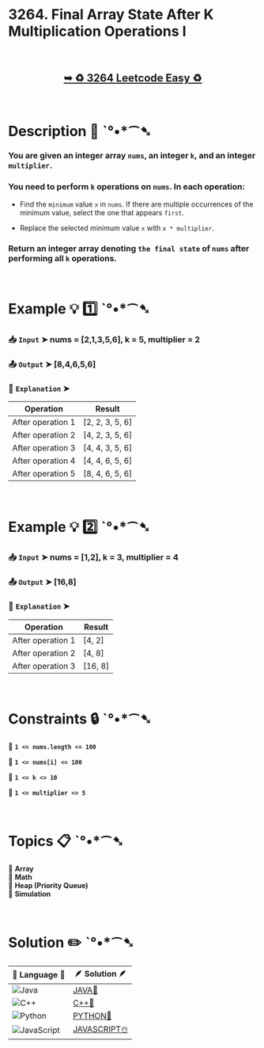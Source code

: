# 3264. Final Array State After K Multiplication Operations I

</br>

<h2 align="center"> 

<a href="https://leetcode.com/problems/final-array-state-after-k-multiplication-operations-i/description/?envType=daily-question&envId=2024-12-16"><strong>➥ ♻️ 3264 Leetcode Easy ♻️ </strong></a>
</h2>

</br>

# Description 📜 ˋ°•*⁀➷

### You are given an integer array `nums`, an integer `k`, and an integer `multiplier`.

### You need to perform `k` operations on `nums`. In each operation:

- Find the `minimum` value `x` in `nums`. If there are multiple occurrences of the minimum value, select the one that appears `first`.

- Replace the selected minimum value `x` with `x * multiplier`.

### Return an integer array denoting `the final state` of `nums` after performing all `k` operations.

</br>

# Example 💡 1️⃣ ˋ°•*⁀➷

  ### 📥 `Input`  ➤  nums = [2,1,3,5,6], k = 5, multiplier = 2

  ### 📤 `Output`  ➤ [8,4,6,5,6]

  ### 🔦 `Explanation`  ➤ 

| Operation | Result |
|----------|----------|
| After  operation 1 | [2, 2, 3, 5, 6] |
| After  operation 2 | [4, 2, 3, 5, 6] |
| After  operation 3 | [4, 4, 3, 5, 6] |
| After  operation 4 | [4, 4, 6, 5, 6] |
| After  operation 5 | [8, 4, 6, 5, 6] |


</br>

# Example 💡 2️⃣ ˋ°•*⁀➷

  ### 📥 `Input` ➤ nums = [1,2], k = 3, multiplier = 4

  ### 📤 `Output`  ➤ [16,8]

  ### 🔦 `Explanation` ➤ 

| Operation	| Result|
|-----------|------|
| After operation 1 | [4, 2] |
| After operation 2 | [4, 8] |
| After operation 3 | [16, 8] |

</br>

# Constraints 🔒 ˋ°•*⁀➷

🔹 **`1 <= nums.length <= 100`** </br>

🔹 **`1 <= nums[i] <= 100`** </br>

🔹 **`1 <= k <= 10`** </br>

🔹 **`1 <= multiplier <= 5`** </br>

</br>

# Topics 📋 ˋ°•*⁀➷

🔸 **Array**  </br>
🔸 **Math**  </br>
🔸 **Heap (Priority Queue)**  </br>
🔸 **Simulation**  </br>

</br>

# Solution ✏️ ˋ°•*⁀➷

| 📒 Language 📒  | 🪶 Solution 🪶 |
| ------------- | ------------- |
|  ![Java](https://img.shields.io/badge/java-%23ED8B00.svg?style=for-the-badge&logo=openjdk&logoColor=white)  | [JAVA🍁](https://github.com/Prakhar-002/LEETCODE/blob/main/%F0%9F%93%9C%20Daily%20Challange%20%F0%9F%92%A1/12%20December%20%F0%9F%90%BB%E2%80%8D%E2%9D%84%EF%B8%8F%202024/16%20-%2012%20-%202024%20---%203264.%20Final%20Array%20State%20After%20K%20Multiplication%20Operations%20I%20%E2%98%83%EF%B8%8F%20%F0%9F%8D%81%20%F0%9F%8D%B0%20%F0%9F%8E%B2/%F0%9F%8D%81JAVA%20-%203264.%20Final%20Array%20State%20After%20K%20Multiplication%20Operations%20I.java) |
|  ![C++](https://img.shields.io/badge/c++-%2300599C.svg?style=for-the-badge&logo=c%2B%2B&logoColor=white)  | [C++🎲](https://github.com/Prakhar-002/LEETCODE/blob/main/%F0%9F%93%9C%20Daily%20Challange%20%F0%9F%92%A1/12%20December%20%F0%9F%90%BB%E2%80%8D%E2%9D%84%EF%B8%8F%202024/16%20-%2012%20-%202024%20---%203264.%20Final%20Array%20State%20After%20K%20Multiplication%20Operations%20I%20%E2%98%83%EF%B8%8F%20%F0%9F%8D%81%20%F0%9F%8D%B0%20%F0%9F%8E%B2/%F0%9F%8E%B2CPP%20-%203264.%20Final%20Array%20State%20After%20K%20Multiplication%20Operations%20I.cpp)  |
|  ![Python](https://img.shields.io/badge/python-3670A0?style=for-the-badge&logo=python&logoColor=ffdd54)    | [PYTHON🍰](https://github.com/Prakhar-002/LEETCODE/blob/main/%F0%9F%93%9C%20Daily%20Challange%20%F0%9F%92%A1/12%20December%20%F0%9F%90%BB%E2%80%8D%E2%9D%84%EF%B8%8F%202024/16%20-%2012%20-%202024%20---%203264.%20Final%20Array%20State%20After%20K%20Multiplication%20Operations%20I%20%E2%98%83%EF%B8%8F%20%F0%9F%8D%81%20%F0%9F%8D%B0%20%F0%9F%8E%B2/%F0%9F%8D%B0PYTHON%20-%203264.%20Final%20Array%20State%20After%20K%20Multiplication%20Operations%20I.py) |
| ![JavaScript](https://img.shields.io/badge/javascript-%23323330.svg?style=for-the-badge&logo=javascript&logoColor=%23F7DF1E)   | [JAVASCRIPT☃️](https://github.com/Prakhar-002/LEETCODE/blob/main/%F0%9F%93%9C%20Daily%20Challange%20%F0%9F%92%A1/12%20December%20%F0%9F%90%BB%E2%80%8D%E2%9D%84%EF%B8%8F%202024/16%20-%2012%20-%202024%20---%203264.%20Final%20Array%20State%20After%20K%20Multiplication%20Operations%20I%20%E2%98%83%EF%B8%8F%20%F0%9F%8D%81%20%F0%9F%8D%B0%20%F0%9F%8E%B2/%E2%98%83%EF%B8%8FJAVASCRIPT%20-%203264.%20Final%20Array%20State%20After%20K%20Multiplication%20Operations%20.js) |
